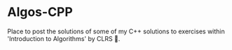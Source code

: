 # Algos-CPP
Place to post the solutions of some of my C++ solutions to exercises within 'Introduction to Algorithms' by CLRS :thought_balloon:.  
